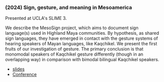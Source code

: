 ### (2024) Sign, gesture, and meaning in Mesoamerica ###

Presented at UCLA's SLIME 3.

We describe the MesoSign project, which aims to document sign language(s) used in Highland Maya communities. By hypothesis, as shared sign languages, they have emerged in contact with the gesture systems of hearing speakers of Mayan languages, like Kaqchikel. We present the first fruits of our investigation of gesture. The primary conclusion is that monomodal speakers of Kaqchikel gesture differently (though in an overlapping way) in comparison with bimodal bilingual Kaqchikel speakers.

+ [slides](./resources/papers/SLIME_presentation.pdf)
+ [Conference](https://infoslime.weebly.com)